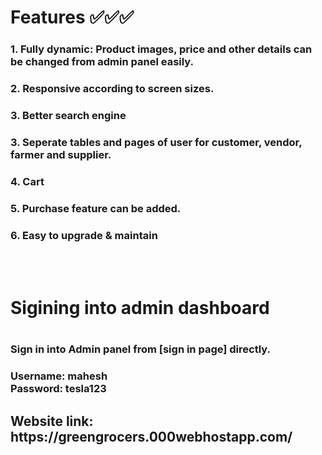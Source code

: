 <h1>Features ✅✅✅ </h1>
   <h3> 1. Fully dynamic: Product images, price and other details can be changed from admin panel easily.</h3>
   <h3> 2. Responsive according to screen sizes. </h3>
   <h3> 3. Better search engine  </h3>
   <h3> 3. Seperate tables and pages of user for customer, vendor, farmer and supplier. </h3>
   <h3> 4. Cart   </h3>
   <h3> 5. Purchase feature can be added.  </h3>
   <h3> 6. Easy to upgrade & maintain  </h3>
   </br></br>
<h1> Sigining into admin dashboard <h1> 
 <h3>Sign in into Admin panel from [sign in page] directly.</h3>
<h3>Username: mahesh <BR>
Password: tesla123 </h3>

<h2>Website link: https://greengrocers.000webhostapp.com/ </h2>
